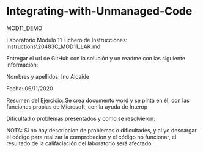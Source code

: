 # Integrating-with-Unmanaged-Code
MOD11_DEMO


Laboratorio Módulo 11
Fichero de Instrucciones: Instructions\20483C_MOD11_LAK.md

Entregar el url de GitHub con la solución y un readme con las siguiente información:

Nombres y apellidos: Ino Alcaide

Fecha: 06/11/2020

Resumen del Ejercicio: Se crea documento word y se pinta en él, con las funciones propias de Microsoft, con la ayuda de Interop

Dificultad o problemas presentados y como se resolvieron:

NOTA: Si no hay descripcion de problemas o dificultades, y al yo descargar el código para realizar la comprobacion y el código no funcionar, el resultado de la califaciación del laboratorio será afectado.
